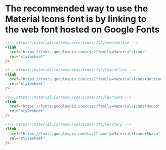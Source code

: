 # The recommended way to use the Material Icons font is by linking to the web font hosted on Google Fonts

```html
<!-- https://material.io/resources/icons/?style=baseline -->
<link
  href="https://fonts.googleapis.com/css2?family=Material+Icons"
  rel="stylesheet"
/>

<!-- https://material.io/resources/icons/?style=outline -->
<link
  href="https://fonts.googleapis.com/css2?family=Material+Icons+Outlined"
  rel="stylesheet"
/>

<!-- https://material.io/resources/icons/?style=round -->
<link
  href="https://fonts.googleapis.com/css2?family=Material+Icons+Round"
  rel="stylesheet"
/>

<!-- https://material.io/resources/icons/?style=sharp -->
<link
  href="https://fonts.googleapis.com/css2?family=Material+Icons+Sharp"
  rel="stylesheet"
/>
```
